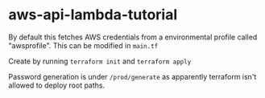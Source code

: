 # aws-api-lambda-tutorial

By default this fetches AWS credentials from a environmental profile called "awsprofile". This can be modified in `main.tf`

Create by running `terraform init` and `terraform apply`

Password generation is under `/prod/generate` as apparently terraform isn't allowed to deploy root paths.